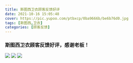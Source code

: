 ```yaml
---
title: 斯图西卫衣顾客反馈好评
date: 2021-10-16 15:05:48
cover: https://pic.yupoo.com/ptbxcp/0ba9666b/be6b76d0.jpg
tags: [斯图西,卫衣]
categories: [顾客反馈]
---
```


###  斯图西卫衣顾客反馈好评，感谢老板！
![](https://pic.yupoo.com/ptbxcp/d176446e/c4a5b571.jpg)
![](https://pic.yupoo.com/ptbxcp/e592be58/32d3d85e.jpg)
![](https://pic.yupoo.com/ptbxcp/0ba9666b/be6b76d0.jpg)
